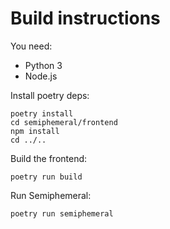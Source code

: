 # Build instructions

You need:

- Python 3
- Node.js

Install poetry deps:

```
poetry install
cd semiphemeral/frontend
npm install
cd ../..
```

Build the frontend:

```
poetry run build
```

Run Semiphemeral:

```
poetry run semiphemeral
```